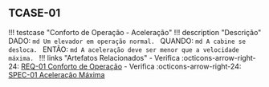 ## TCASE-01

!!! testcase "Conforto de Operação - Aceleração"
    !!! description "Descrição"
        DADO:
        ```md
        Um elevador em operação normal.
        ```
        QUANDO:
        ```md
        A cabine se desloca.
        ```
        ENTÃO:
        ```md
        A aceleração deve ser menor que a velocidade máxima.
        ```
    !!! links "Artefatos Relacionados"
        - Verifica :octicons-arrow-right-24: [REQ-01 Conforto de Operação](#req-01)
        - Verifica :octicons-arrow-right-24: [SPEC-01 Aceleração Máxima](specifications.md#spec-01)